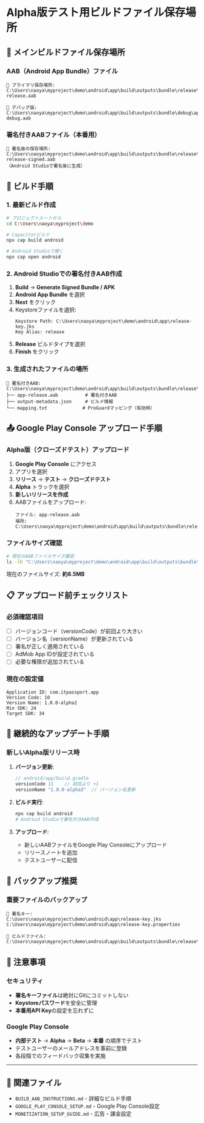 # Alpha版テスト用ビルドファイル保存場所

## 📁 メインビルドファイル保存場所

### AAB（Android App Bundle）ファイル
```
📍 プライマリ保存場所:
C:\Users\naoya\myproject\demo\android\app\build\outputs\bundle\release\app-release.aab

📍 デバッグ版:
C:\Users\naoya\myproject\demo\android\app\build\outputs\bundle\debug\app-debug.aab
```

### 署名付きAABファイル（本番用）
```
📍 署名後の保存場所:
C:\Users\naoya\myproject\demo\android\app\build\outputs\bundle\release\app-release-signed.aab
（Android Studioで署名後に生成）
```

## 🔨 ビルド手順

### 1. 最新ビルド作成
```bash
# プロジェクトルートから
cd C:\Users\naoya\myproject\demo

# Capacitorビルド
npx cap build android

# Android Studioで開く
npx cap open android
```

### 2. Android Studioでの署名付きAAB作成
1. **Build** → **Generate Signed Bundle / APK**
2. **Android App Bundle** を選択
3. **Next** をクリック
4. Keystoreファイルを選択:
   ```
   Keystore Path: C:\Users\naoya\myproject\demo\android\app\release-key.jks
   Key Alias: release
   ```
5. **Release** ビルドタイプを選択
6. **Finish** をクリック

### 3. 生成されたファイルの場所
```
📁 署名付きAAB:
C:\Users\naoya\myproject\demo\android\app\build\outputs\bundle\release\
├── app-release.aab          # 署名付きAAB
├── output-metadata.json     # ビルド情報
└── mapping.txt             # ProGuardマッピング（有効時）
```

## 📤 Google Play Console アップロード手順

### Alpha版（クローズドテスト）アップロード
1. **Google Play Console** にアクセス
2. アプリを選択
3. **リリース** → **テスト** → **クローズドテスト**
4. **Alpha** トラックを選択
5. **新しいリリースを作成**
6. AABファイルをアップロード:
   ```
   ファイル: app-release.aab
   場所: C:\Users\naoya\myproject\demo\android\app\build\outputs\bundle\release\
   ```

### ファイルサイズ確認
```bash
# 現在のAABファイルサイズ確認
ls -lh "C:\Users\naoya\myproject\demo\android\app\build\outputs\bundle\release\app-release.aab"
```
現在のファイルサイズ: **約8.5MB**

## 📋 アップロード前チェックリスト

### 必須確認項目
- [ ] バージョンコード（versionCode）が前回より大きい
- [ ] バージョン名（versionName）が更新されている
- [ ] 署名が正しく適用されている
- [ ] AdMob App IDが設定されている
- [ ] 必要な権限が追加されている

### 現在の設定値
```
Application ID: com.itpassport.app
Version Code: 10
Version Name: 1.0.0-alpha2
Min SDK: 24
Target SDK: 34
```

## 🔄 継続的なアップデート手順

### 新しいAlpha版リリース時
1. **バージョン更新**:
   ```gradle
   // android/app/build.gradle
   versionCode 11    // 前回より +1
   versionName "1.0.0-alpha3"  // バージョン名更新
   ```

2. **ビルド実行**:
   ```bash
   npx cap build android
   # Android Studioで署名付きAAB作成
   ```

3. **アップロード**:
   - 新しいAABファイルをGoogle Play Consoleにアップロード
   - リリースノートを追加
   - テストユーザーに配信

## 📁 バックアップ推奨

### 重要ファイルのバックアップ
```
📁 署名キー:
C:\Users\naoya\myproject\demo\android\app\release-key.jks
C:\Users\naoya\myproject\demo\android\app\release-key.properties

📁 ビルドファイル:
C:\Users\naoya\myproject\demo\android\app\build\outputs\bundle\release\
```

## 🚨 注意事項

### セキュリティ
- **署名キーファイル**は絶対にGitにコミットしない
- **Keystoreパスワード**を安全に管理
- **本番用API Key**の設定を忘れずに

### Google Play Console
- **内部テスト** → **Alpha** → **Beta** → **本番** の順序でテスト
- テストユーザーのメールアドレスを事前に登録
- 各段階でのフィードバック収集を実施

---

## 🔗 関連ファイル
- `BUILD_AAB_INSTRUCTIONS.md` - 詳細なビルド手順
- `GOOGLE_PLAY_CONSOLE_SETUP.md` - Google Play Console設定
- `MONETIZATION_SETUP_GUIDE.md` - 広告・課金設定